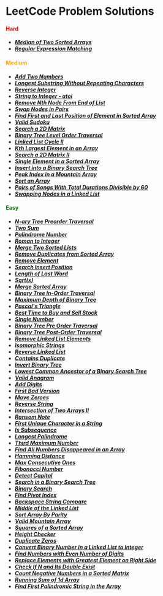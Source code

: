 # LeetCode Problem Solutions

<h4 style="color:red">Hard</h4>

-   **_[Median of Two Sorted Arrays](https://github.com/Razeen-Shaikh/leetcode/tree/main/solutions/median-of-two-sorted-arrays)_**
-   **_[Regular Expression Matching](https://github.com/Razeen-Shaikh/leetcode/tree/main/solutions/regular-expression-matching)_**

<h4 style="color:orange">Medium</h4>

-   **_[Add Two Numbers](https://github.com/Razeen-Shaikh/leetcode/tree/main/solutions/add-two-numbers)_**
-   **_[Longest Substring Without Repeating Characters](https://github.com/Razeen-Shaikh/leetcode/tree/main/solutions/longest-substring-without-repeating-characters)_**
-   **_[Reverse Integer](https://github.com/Razeen-Shaikh/leetcode/tree/main/solutions/reverse-integer)_**
-   **_[String to Integer - atoi](https://github.com/Razeen-Shaikh/leetcode/tree/main/solutions/string-to-integer)_**
-   **_[Remove Nth Node From End of List](https://github.com/Razeen-Shaikh/leetcode/tree/main/solutions/remove-nth-node-from-end-of-list)_**
-   **_[Swap Nodes in Pairs](https://github.com/Razeen-Shaikh/leetcode/tree/main/solutions/swap-nodes-in-pairs)_**
-   **_[Find First and Last Position of Element in Sorted Array](https://github.com/Razeen-Shaikh/leetcode/tree/main/solutions/find-first-and-last-position-of-element)_**
-   **_[Valid Sudoku](https://github.com/Razeen-Shaikh/leetcode/tree/main/solutions/valid-sudoku)_**
-   **_[Search a 2D Matrix](https://github.com/Razeen-Shaikh/leetcode/tree/main/solutions/search-a-2d-matrix)_**
-   **_[Binary Tree Level Order Traversal](https://github.com/Razeen-Shaaikh/leetcode/tree/main/solutions/binary-tree-level-order-traversal)_**
-   **_[Linked List Cycle II](https://github.com/Razeen-Shaikh/leetcode/tree/main/solutions/linked-list-cycle-ii)_**
-   **_[Kth Largest Element in an Array](https://github.com/Razeen-Shaikh/leetcode/tree/main/solutions/kth-largest-element-in-an-array)_**
-   **_[Search a 2D Matrix II](https://github.com/Razeen-Shaikh/leetcode/tree/main/solutions/search-a-2d-matrix-ii)_**
-   **_[Single Element in a Sorted Array](https://github.com/Razeen-Shaikh/leetcode/tree/main/solutions/single-element-in-a-sorted-array)_**
-   **_[Insert into a Binary Search Tree](https://github.com/Razeen-Shaikh/leetcode/tree/main/solutions/insert-into-a-binary-search-tree)_**
-   **_[Peak Index in a Mountain Array](https://github.com/Razeen-Shaikh/leetcode/tree/main/solutions/peak-index-in-a-mountain-array)_**
-   **_[Sort an Array](https://github.com/Razeen-Shaikh/leetcode/tree/main/solutions/sort-an-array)_**
-   **_[Pairs of Songs With Total Durations Divisible by 60](https://github.com/Razeen-Shaikh/leetcode/tree/main/solutions/pairs-of-a-sorted-array)_**
-   **_[Swapping Nodes in a Linked List](https://github.com/Razeen-Shaikh/leetcode/tree/main/solutions/1721.swapping-nodes-in-a-linked-list)_**

<h4 style="color:green">Easy</h4>

-   **_[N-ary Tree Preorder Traversal](https://github.com/Razeen-Shaikh/leetcode/tree/main/solutions/n-ary-treepreorder-traversal)_**
-   **_[Two Sum](https://github.com/Razeen-Shaikh/leetcode/tree/main/solutions/two-sums)_**
-   **_[Palindrome Number](https://github.com/Razeen-Shaikh/leetcode/tree/main/solutions/palindrome-number)_**
-   **_[Roman to Integer](https://github.com/Razeen-Shaikh/leetcode/tree/main/solutions/roman-to-integer)_**
-   **_[Merge Two Sorted Lists](https://github.com/Razeen-Shaikh/leetcode/tree/main/solutions/merge-two-sorted-lists)_**
-   **_[Remove Duplicates from Sorted Array](https://github.com/Razeen-Shaikh/leetcode/tree/main/solutions/remove-duplicates-from-sorted-array)_**
-   **_[Remove Element](https://github.com/Razeen-Shaikh/leetcode/tree/main/solutions/remove-element)_**
-   **_[Search Insert Position](https://github.com/Razeen-Shaikh/leetcode/tree/main/solutions/search-insert-position)_**
-   **_[Length of Last Word](https://github.com/Razeen-Shaikh/leetcode/tree/main/solutions/length-of-last-word)_**
-   **_[Sqrt(x)](https://github.com/Razeen-Shaikh/leetcode/tree/main/solutions/sqrt-of-x)_**
-   **_[Merge Sorted Array](https://github.com/Razeen-Shaikh/leetcode/tree/main/solutions/merge-sorted-array)_**
-   **_[Binary Tree In-Order Traversal](https://github.com/Razeen-Shaikh/leetcode/tree/main/solutions/binary-tree-inorder-traversal)_**
-   **_[Maximum Depth of Binary Tree](https://github.com/Razeen-Shaikh/leetcode/tree/main/solutions/0104.maximum-depth-of-binary-tree)_**
-   **_[Pascal's Triangle](https://github.com/Razeen-Shaikh/leetcode/tree/main/solutions/0118.pascal's-triangle)_**
-   **_[Best Time to Buy and Sell Stock](https://github.com/Razeen-Shaikh/leetcode/tree/main/solutions/0121.best-time-to-buy-sell-stock)_**
-   **_[Single Number](https://github.com/Razeen-Shaikh/leetcode/tree/main/solutions/0136.single-number)_**
-   **_[Binary Tree Pre Order Traversal](https://github.com/Razeen-Shaikh/leetcode/tree/main/solutions/0144.binary-tree-pre-order-traversal)_**
-   **_[Binary Tree Post-Order Traversal](https://github.com/Razeen-Shaikh/leetcode/tree/main/solutions/0145.binary-tree-post-order-traversal)_**
-   **_[Remove Linked List Elements](https://github.com/Razeen-Shaikh/leetcode/tree/main/solutions/0203.remove-linked-list-elements)_**
-   **_[Isomorphic Strings](https://github.com/Razeen-Shaikh/leetcode/tree/main/solutions/0205.isomorphic-strings)_**
-   **_[Reverse Linked List](https://github.com/Razeen-Shaikh/leetcode/tree/main/solutions/0206.reverse-linked-list)_**
-   **_[Contains Duplicate](https://github.com/Razeen-Shaikh/leetcode/tree/main/solutions/0217.contains-duplicate)_**
-   **_[Invert Binary Tree](https://github.com/Razeen-Shaikh/leetcode/tree/main/solutions/0226.invert-binary-tree)_**
-   **_[Lowest Common Ancestor of a Binary Search Tree](https://github.com/Razeen-Shaikh/leetcode/tree/main/solutions/0235.lowest-common-ancestor-of-a-binary-search-tree)_**
-   **_[Valid Anagram](https://github.com/Razeen-Shaikh/leetcode/tree/main/solutions/0242.valid-anagram)_**
-   **_[Add Digits](https://github.com/Razeen-Shaikh/leetcode/tree/main/solutions/0258.add-digits)_**
-   **_[First Bad Version](https://github.com/Razeen-Shaikh/leetcode/tree/main/solutions/0278.first-bad-version)_**
-   **_[Move Zeroes](https://github.com/Razeen-Shaikh/leetcode/tree/main/solutions/0283.move-zeroes)_**
-   **_[Reverse String](https://github.com/Razeen-Shaikh/leetcode/tree/main/solutions/0344.reverse-string)_**
-   **_[Intersection of Two Arrays II](https://github.com/Razeen-Shaikh/leetcode/tree/main/solutions/0350.intersection-of-two-arrays-ii)_**
-   **_[Ransom Note](https://github.com/Razeen-Shaikh/leetcode/tree/main/solutions/0383.ransom-note)_**
-   **_[First Unique Character in a String](https://github.com/Razeen-Shaikh/leetcode/tree/main/solutions/0387.first-unique-character-in-a-string)_**
-   **_[Is Subsequence](https://github.com/Razeen-Shaikh/leetcode/tree/main/solutions/is-subsequence)_**
-   **_[Longest Palindrome](https://github.com/Razeen-Shaikh/leetcode/tree/main/solutions/0409.longest-palindrome)_**
-   **_[Third Maximum Number](https://github.com/Razeen-Shaikh/leetcode/tree/main/solutions/0414.third-maximum-number)_**
-   **_[Find All Numbers Disappeared in an Array](https://github.com/Razeen-Shaikh/leetcode/tree/main/solutions/0448.find-all-numbers-disappeared-in-an-array)_**
-   **_[Hamming Distance](https://github.com/Razeen-Shaikh/leetcode/tree/main/solutions/0461.hamming-distance)_**
-   **_[Max Consecutive Ones](https://github.com/Razeen-Shaikh/leetcode/tree/main/solutions/0485.max-consecutive-ones)_**
-   **_[Fibonacci Number](https://github.com/Razeen-Shaikh/leetcode/tree/main/solutions/0509.fibonacci-number)_**
-   **_[Detect Capital](https://github.com/Razeen-Shaikh/leetcode/tree/main/solutions/0520.detect-capital)_**
-   **_[Search in a Binary Search Tree](https://github.com/Razeen-Shaikh/leetcode/tree/main/solutions/07arch-in-a-binary-search-tree)_**
-   **_[Binary Search](https://github.com/Razeen-Shaikh/leetcode/tree/main/solutions/binary-search)_**
-   **_[Find Pivot Index](https://github.com/Razeen-Shaikh/leetcode/tree/main/solutions/724.find-pivot-index)_**
-   **_[Backspace String Compare](https://github.com/Razeen-Shaikh/leetcode/tree/main/solutions/844.backspace-str-compare)_**
-   **_[Middle of the Linked List](https://github.com/Razeen-Shaikh/leetcode/tree/main/solutions/876.middle_of-the-linked-list)_**
-   **_[Sort Array By Parity](https://github.com/Razeen-Shaikh/leetcode/tree/main/solutions/0905.sort-array-by-parity)_**
-   **_[Valid Mountain Array](https://github.com/Razeen-Shaikh/leetcode/tree/main/solutions/0941.valid-mountain-array)_**
-   **_[Squares of a Sorted Array](https://github.com/Razeen-Shaikh/leetcode/tree/main/solutions/0977.squares-of-a-sorted-array)_**
-   **_[Height Checker](https://github.com/Razeen-Shaikh/leetcode/tree/main/solutions/1051.height-checker)_**
-   **_[Duplicate Zeros](https://github.com/Razeen-Shaikh/leetcode/tree/main/solutions/1089.duplicate-zeros)_**
-   **_[Convert Binary Number in a Linked List to Integer](https://github.com/Razeen-Shaikh/leetcode/tree/main/solutions/1290.convert-binary-number-in-a-linked-list-to-integer)_**
-   **_[Find Numbers with Even Number of Digits](https://github.com/Razeen-Shaikh/leetcode/tree/main/solutions/1295.find-numbers-with-even-number-of-digits)_**
-   **_[Replace Elements with Greatest Element on Right Side](https://github.com/Razeen-Shaikh/leetcode/tree/main/solutions/1299.replace-elements-with-greatest-element-on-right-side)_**
-   **_[Check If N and Its Double Exist](https://github.com/Razeen-Shaikh/leetcode/tree/main/solutions/1346.check-if-n-and-its-double-exist)_**
-   **_[Count Negative Numbers in a Sorted Matrix](https://github.com/Razeen-Shaikh/leetcode/tree/main/solutions/1351.count-negative-numbers-in-a-sorted-matrix)_**
-   **_[Running Sum of 1d Array](https://github.com/Razeen-Shaikh/leetcode/tree/main/solutions/1480.running-sum-of-1d-array)_**
-   **_[Find First Palindromic String in the Array](https://github.com/Razeen-Shaikh/leetcode/tree/main/solutions/find-first-palindromic-string-in-the-array)_**
